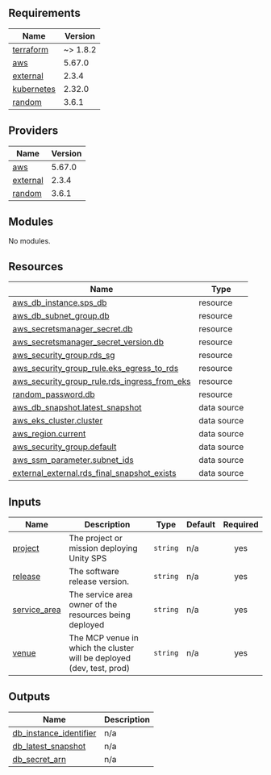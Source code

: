 <!-- BEGIN_TF_DOCS -->
## Requirements

| Name | Version |
|------|---------|
| <a name="requirement_terraform"></a> [terraform](#requirement\_terraform) | ~> 1.8.2 |
| <a name="requirement_aws"></a> [aws](#requirement\_aws) | 5.67.0 |
| <a name="requirement_external"></a> [external](#requirement\_external) | 2.3.4 |
| <a name="requirement_kubernetes"></a> [kubernetes](#requirement\_kubernetes) | 2.32.0 |
| <a name="requirement_random"></a> [random](#requirement\_random) | 3.6.1 |

## Providers

| Name | Version |
|------|---------|
| <a name="provider_aws"></a> [aws](#provider\_aws) | 5.67.0 |
| <a name="provider_external"></a> [external](#provider\_external) | 2.3.4 |
| <a name="provider_random"></a> [random](#provider\_random) | 3.6.1 |

## Modules

No modules.

## Resources

| Name | Type |
|------|------|
| [aws_db_instance.sps_db](https://registry.terraform.io/providers/hashicorp/aws/5.67.0/docs/resources/db_instance) | resource |
| [aws_db_subnet_group.db](https://registry.terraform.io/providers/hashicorp/aws/5.67.0/docs/resources/db_subnet_group) | resource |
| [aws_secretsmanager_secret.db](https://registry.terraform.io/providers/hashicorp/aws/5.67.0/docs/resources/secretsmanager_secret) | resource |
| [aws_secretsmanager_secret_version.db](https://registry.terraform.io/providers/hashicorp/aws/5.67.0/docs/resources/secretsmanager_secret_version) | resource |
| [aws_security_group.rds_sg](https://registry.terraform.io/providers/hashicorp/aws/5.67.0/docs/resources/security_group) | resource |
| [aws_security_group_rule.eks_egress_to_rds](https://registry.terraform.io/providers/hashicorp/aws/5.67.0/docs/resources/security_group_rule) | resource |
| [aws_security_group_rule.rds_ingress_from_eks](https://registry.terraform.io/providers/hashicorp/aws/5.67.0/docs/resources/security_group_rule) | resource |
| [random_password.db](https://registry.terraform.io/providers/hashicorp/random/3.6.1/docs/resources/password) | resource |
| [aws_db_snapshot.latest_snapshot](https://registry.terraform.io/providers/hashicorp/aws/5.67.0/docs/data-sources/db_snapshot) | data source |
| [aws_eks_cluster.cluster](https://registry.terraform.io/providers/hashicorp/aws/5.67.0/docs/data-sources/eks_cluster) | data source |
| [aws_region.current](https://registry.terraform.io/providers/hashicorp/aws/5.67.0/docs/data-sources/region) | data source |
| [aws_security_group.default](https://registry.terraform.io/providers/hashicorp/aws/5.67.0/docs/data-sources/security_group) | data source |
| [aws_ssm_parameter.subnet_ids](https://registry.terraform.io/providers/hashicorp/aws/5.67.0/docs/data-sources/ssm_parameter) | data source |
| [external_external.rds_final_snapshot_exists](https://registry.terraform.io/providers/hashicorp/external/2.3.4/docs/data-sources/external) | data source |

## Inputs

| Name | Description | Type | Default | Required |
|------|-------------|------|---------|:--------:|
| <a name="input_project"></a> [project](#input\_project) | The project or mission deploying Unity SPS | `string` | n/a | yes |
| <a name="input_release"></a> [release](#input\_release) | The software release version. | `string` | n/a | yes |
| <a name="input_service_area"></a> [service\_area](#input\_service\_area) | The service area owner of the resources being deployed | `string` | n/a | yes |
| <a name="input_venue"></a> [venue](#input\_venue) | The MCP venue in which the cluster will be deployed (dev, test, prod) | `string` | n/a | yes |

## Outputs

| Name | Description |
|------|-------------|
| <a name="output_db_instance_identifier"></a> [db\_instance\_identifier](#output\_db\_instance\_identifier) | n/a |
| <a name="output_db_latest_snapshot"></a> [db\_latest\_snapshot](#output\_db\_latest\_snapshot) | n/a |
| <a name="output_db_secret_arn"></a> [db\_secret\_arn](#output\_db\_secret\_arn) | n/a |
<!-- END_TF_DOCS -->
